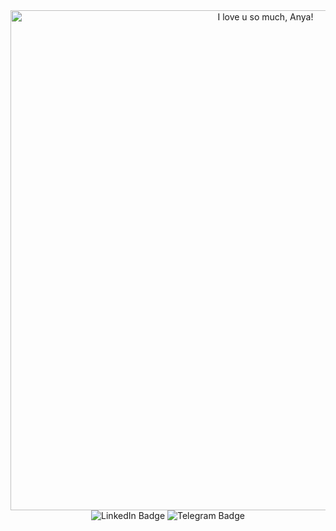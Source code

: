 <div id="header" align="center">
  <img src="https://github.com/rcarmen-btc/rcarmen-btc/blob/main/riserlarenss.gif" alt="I love u so much, Anya!" title="I love u so much, Anya!" width="800"  align="middle"/>
  <br/>
  <div id="badges">
  <img src="https://img.shields.io/badge/LinkedIn-blue?style=flat&logo=linkedin&logoColor=white" alt="LinkedIn Badge"/>
  <img src="https://img.shields.io/badge/Telegram-blue?style=flat&logo=telegram&logoColor=white" alt="Telegram Badge"/>
</div>
</div>
